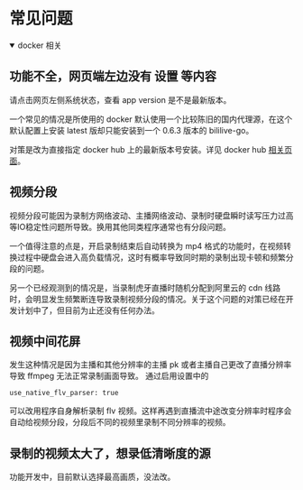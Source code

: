 # 常见问题

<details open>
  <summary>docker 相关</summary>
  
  ## 功能不全，网页端左边没有 设置 等内容
  请点击网页左侧系统状态，查看 app version 是不是最新版本。

  一个常见的情况是所使用的 docker 默认使用一个比较陈旧的国内代理源，在这个默认配置上安装 latest 版却只能安装到一个 0.6.3 版本的 bililive-go。

  对策是改为直接指定 docker hub 上的最新版本号安装。详见 docker hub [相关页面](https://hub.docker.com/r/chigusa/bililive-go/tags)。
</details>

## 视频分段
视频分段可能因为录制方网络波动、主播网络波动、录制时硬盘瞬时读写压力过高等IO稳定性问题所导致。换用其他同类程序通常也有分段问题。

一个值得注意的点是，开启录制结束后自动转换为 mp4 格式的功能时，在视频转换过程中硬盘会进入高负载情况，这时有概率导致同时期的录制出现卡顿和频繁分段的问题。

另一个已经观测到的情况是，当录制虎牙直播时随机分配到阿里云的 cdn 线路时，会明显发生频繁断连导致录制视频分段的情况。关于这个问题的对策已经在开发计划中了，但目前为止还没有任何办法。

## 视频中间花屏
发生这种情况是因为主播和其他分辨率的主播 pk 或者主播自己更改了直播分辨率导致 ffmpeg 无法正常录制画面导致。
通过启用设置中的
```
use_native_flv_parser: true
```
可以改用程序自身解析录制 flv 视频。这样再遇到直播流中途改变分辨率时程序会自动给视频分段，分段后不同的视频里录制不同分辨率的视频。

## 录制的视频太大了，想录低清晰度的源
功能开发中，目前默认选择最高画质，没法改。

